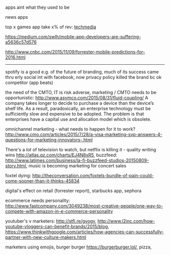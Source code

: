 apps aint what they used to be

news apps

top x games app take x% of rev: [techmedia]

https://medium.com/swlh/mobile-app-developers-are-suffering-a5636c57d576

http://www.cnbc.com/2015/11/09/forrester-mobile-predictions-for-2016.html

[techmedia]:http://www.slideshare.net/ActivateInc/activate-tech-and-media-outlook-2016

***

spotify is a good e.g. of the future of branding, much of its success came thru erly social int with facebook, now privacy policy killed the brand bc ok competitor (app  beats)

the need of the CMTO, IT is risk adverse, marketing / CMTO needs to be opportunistic: http://www.asymco.com/2015/08/31/fluid-coupling/
A company takes longer to decide to purchase a device than the device’s shelf life. As a result, paradoxically, an enterprise technology must be sufficiently slow and expensive to be adopted. The problem is that enterprises have a capital use and allocation model which is obsolete.

omnichannel marketing - what needs to happen for it to work? http://www.cmo.com/articles/2015/7/28/a-visa-marketing-svp-answers-4-questions-for-marketing-innovators-.html

There's a *lot* of television to watch, but netflix is killing it - quality writing wins http://atlas.qz.com/charts/EJ4N8xR5, buzzfeed: http://www.latimes.com/business/la-fi-buzzfeed-studios-20150809-story.html, music is becoming marketing for concert sales

foxtel dying: http://theconversation.com/foxtels-bundle-of-pain-could-come-sooner-than-it-thinks-45834

digital's effect on retail (forrester report), starbucks app, sephora

ecommerce needs personality: http://www.fastcompany.com/3049238/most-creative-people/one-way-to-compete-with-amazon-in-e-commerce-personality

youtuber's v marketers: http://stfi.re/gyogv, http://www.l2inc.com/how-youtube-vloggers-can-benefit-brands/2015/blog, https://www.thinkwithgoogle.com/articles/how-agencies-can-successfully-partner-with-new-culture-makers.html

marketers using emojis, burger burger https://burgerburger.lol/, pizza,
